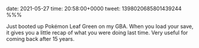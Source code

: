 date: 2021-05-27
time: 20:58:00+0000
tweet: 1398020685801439244
%%%

Just booted up Pokémon Leaf Green on my GBA. When you load your save, it gives you a little recap of what you were doing last time. Very useful for coming back after 15 years.
